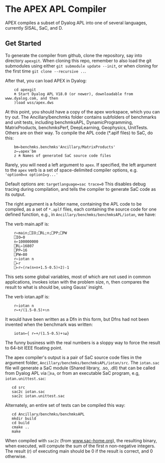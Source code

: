 The APEX APL Compiler
=====================

APEX compiles a subset of Dyalog APL into one of several languages, currently SISAL, SaC, and D.

Get Started
-----------

To generate the compiler from github, clone the repository, say into directory `apexgit`.
When cloning this repo, remember to also load the git submodules using either
`git submodule update --init`, or when cloning for the first time `git clone --recursive ..`.

After that, you can load APEX in Dyalog:

```apl
    cd apexgit
    ⍝ Start Dyalog APL V18.0 (or newer), downloadable from www.dyalog.com, and then
    )load wss/apex.dws
```

At this point, you should have a copy of the apex workspace, which you can
try out. The Ancillary/benchmks folder contains subfolders of benchmarks
and unit tests, including benchmksAPL, DynamicProgramming, MatrixProducts,
benchmksPerf, DeepLearning, Geophysics, UnitTests. Others are on their way.
To compile the APL code (*.aplf files) to SaC, do this:

```apl
    bm←benchmks.benchmks'Ancillary/MatrixProducts'
    z←⍪apex¨bm
    z ⍝ Names of generated SaC source code files
```
Rarely, you will need a left argument to ``apex``.
If specified, the left argument to the `apex` verb is a set of space-delimited
compiler options, e.g. `'option0=x option1=y...'`

Default options are: `targetlanguage=sac trace=0`
This disables debug tracing during compilation, and tells the
compiler to generate SaC code as its output.

The right argument is a folder name, containing the APL code
to be compiled, as a set of `*.aplf` files, each containing the
source code for one 
defined function, e.g., in `Ancillary/benchmks/benchmksAPL/iotan`, we have:

The verb main.aplf is:

```apl
    r←main;⎕IO;⎕RL;n;⎕PP;⎕PW
    ⎕IO←0
    n←100000000
    ⎕RL←16807
    ⎕PP←16
    ⎕PW←80
    r←iotan n
    ⎕←r
    ⎕←r←(r≡(n×n+1.5-0.5)÷2)-1
```
This sets some global variables, most of which are not used
in common applications, invokes iotan with the problem size, n,
then compares the result to what is should be, using Gauss' insight.

The verb iotan.aplf is:

```apl
    r←iotan n
    r←+/(1.5-0.5)+⍳n
```
It would have been written as a Dfn in this form, but Dfns had not been
invented when the benchmark was written:

```apl
    iotan←{ r←+/(1.5-0.5)+⍳⍵}
```

The funny business with the real numbers is a sloppy way to force the
result to 64-bit IEEE floating point.

The apex compiler's output is a pair of SaC source code files in the argument
folder, `Ancillary/benchmks/benchmksAPL/iotan/src`. The `iotan.sac` file will generate
a SaC module (Shared library, .so, .dll) that can be called from Dyalog APL via `⎕na`,
or from an executable SaC program, e.g, `iotan.unittest.sac`:
```
   cd src
   sac2c iotan.sac
   sac2c iotan.unittest.sac
```

Alternately, an entire set of tests can be compiled this way:

```
   cd Ancillary/benchmks/benchmksAPL
   mkdir build
   cd build
   cmake ..
   make
```

When compiled with `sac2c` (from www.sac-home.org), the resulting binary, when executed, will compute
the sum of the first n non-negative integers. The result (r) of executing main should be 0 if the result is correct, and 0 otherwise.





